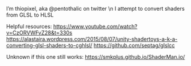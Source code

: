 I’m thiopixel, aka @pentothalic on twitter \n
I attempt to convert shaders from GLSL to HLSL

Helpful resources:
https://www.youtube.com/watch?v=CzORVWFvZ28&t=330s
https://alastaira.wordpress.com/2015/08/07/unity-shadertoys-a-k-a-converting-glsl-shaders-to-cghlsl/
https://github.com/septag/glslcc

Unknown if this one still works: https://smkplus.github.io/ShaderMan.io/


